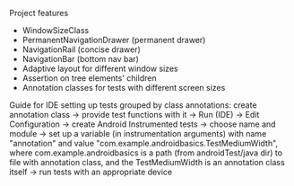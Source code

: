 Project features

- WindowSizeClass
- PermanentNavigationDrawer (permanent drawer)
- NavigationRail (concise drawer)
- NavigationBar (bottom nav bar)
- Adaptive layout for different window sizes
- Assertion on tree elements' children
- Annotation classes for tests with different screen sizes

Guide for IDE setting up tests grouped by class annotations:
create annotation class -> provide test functions with it ->
Run (IDE) -> Edit Configuration -> create Android Instrumented tests -> choose name and module ->
set up a variable (in instrumentation arguments) with name "annotation"
and value "com.example.androidbasics.TestMediumWidth",
where com.example.androidbasics is a path (from androidTest/java dir) to file with annotation class,
and the TestMediumWidth is an annotation class itself -> run tests with an appropriate device